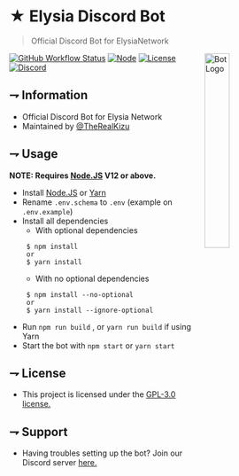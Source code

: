 <!--- TITLE --->
# ★ Elysia Discord Bot
> Official Discord Bot for ElysiaNetwork

<!--- IMAGE --->
<img alt="Bot Logo" src="https://images-ext-2.discordapp.net/external/sBwCEDgkZhLTjObrsK35vO9tzmWslgGpa5P2LnMJBO0/%3Fsize%3D1024/https/cdn.discordapp.com/icons/770937601757544458/7d2c09b6a51b3cb4b94180efd98577f6.webp" width=30% align="right">

<!--- BADGES --->
[![GitHub Workflow Status](https://img.shields.io/github/workflow/status/ElysiaNetwork/Elysia-DiscordBot/Compile%20Test?style=flat-square)](https://www.youtube.com/watch?v=dQw4w9WgXcQ)
[![Node](https://img.shields.io/badge/node-%3E%3D12.0-brightgreen?style=flat-square)](https://nodejs.org)
[![License](https://img.shields.io/github/license/ElysiaNetwork/Elysia-DiscordBot?style=flat-square)](https://github.com/ElysiaNetwork/Elysia-DiscordBot/blob/master/LICENSE)
[![Discord](https://img.shields.io/discord/770937601757544458?color=blue&style=flat-square)](https://discord.gg/m55hgDQ)

<!--- KEY INFORMATION --->
## ⇁ Information

   * Official Discord Bot for Elysia Network
   * Maintained by [@TheRealKizu](https://www.youtube.com/watch?v=dQw4w9WgXcQ)

## ⇁ Usage

   **NOTE: Requires [Node.JS](https://nodejs.org/en/) V12 or above.**

   * Install [Node.JS](https://nodejs.org/en/) or [Yarn](https://yarnpkg.com)
   * Rename `.env.schema` to `.env` (example on `.env.example`)
   * Install all dependencies
       * With optional dependencies
       ```
        $ npm install
        or
        $ yarn install
       ```
       * With no optional dependencies
       ```
        $ npm install --no-optional
        or
        $ yarn install --ignore-optional
       ```
   * Run `npm run build` , or `yarn run build` if using Yarn
   * Start the bot with `npm start` or `yarn start`

<!--- LICENSE --->
## ⇁ License

   * This project is licensed under the [GPL-3.0 license.](LICENSE)

<!--- SUPPORT --->
## ⇁ Support

   * Having troubles setting up the bot? Join our Discord server [here.](https://discord.gg/m55hgDQ)
